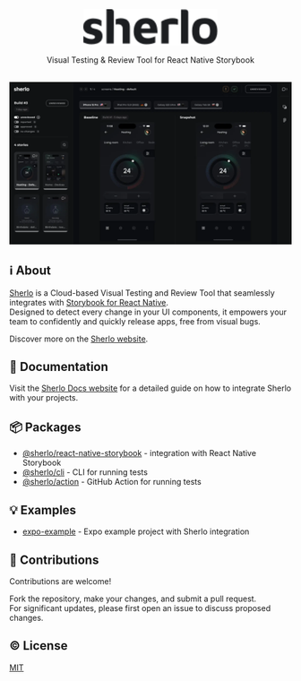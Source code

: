 <div align="center">
  <a href="https://sherlo.io/">
    <picture>
      <source media="(prefers-color-scheme: dark)" srcset="./assets/logo-dark.svg">
      <img src="./assets/logo-light.svg" alt="Sherlo" width="240" />
    </picture>
  </a>
</div>

<p align="center">Visual Testing & Review Tool for React Native Storybook</p>

<br />

<div align="center">
    <img src="./assets/app.webp" width="800" />
</div>

## ℹ️ About

[Sherlo](https://sherlo.io) is a Cloud-based Visual Testing and Review Tool that seamlessly integrates
with [Storybook for React Native](https://github.com/storybookjs/react-native).
<br />
Designed to detect every change in your UI components, it empowers your team to confidently and quickly release apps,
free from visual bugs.

Discover more on the [Sherlo website](https://sherlo.io).

## 📖 Documentation

Visit the [Sherlo Docs website](https://docs.sherlo.io) for a detailed guide on how to integrate Sherlo with your
projects.

## 📦 Packages

- [@sherlo/react-native-storybook](packages/react-native-storybook) - integration with React Native Storybook
- [@sherlo/cli](packages/cli) - CLI for running tests
- [@sherlo/action](packages/action) - GitHub Action for running tests

## 💡 Examples

- [expo-example](examples/expo-example) - Expo example project with Sherlo integration

## 🤝 Contributions

Contributions are welcome!

Fork the repository, make your changes, and submit a pull request.
<br />
For significant updates, please first open an issue to discuss proposed changes.

## ©️ License

[MIT](LICENSE)
